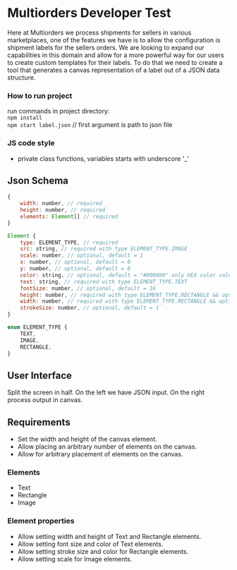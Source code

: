 # Multiorders Developer Test

Here at Multiorders we process shipments for sellers in various marketplaces, one of the features we have is to allow the configuration is shipment labels for the sellers orders. We are looking to expand our capabilities in this domain and allow for a more powerful way for our users to create custom templates for their labels. To do that we need to create a tool that generates a canvas representation of a label out of a JSON data structure.

### How to run project
run commands in project directory:<br>
`npm install`<br>
`npm start label.json` // first argument is path to json file<br>

### JS code style
* private class functions, variables starts with underscore '_'

## Json Schema
```javascript
{
    width: number, // required
    height: number, // required
    elements: Element[] // required
}

Element {
    type: ELEMENT_TYPE, // required
    src: string, // required with type ELEMENT_TYPE.IMAGE
    scale: number, // optional, default = 1
    x: number, // optional, default = 0
    y: number, // optional, default = 0
    color: string, // optional, default = "#000000" only HEX color values
    text: string, // required with type ELEMENT_TYPE.TEXT
    fontSize: number, // optional, default = 16
    height: number, // required with type ELEMENT_TYPE.RECTANGLE && optional with type ELEMENT_TYPE.TEXT
    width: number, // required with type ELEMENT_TYPE.RECTANGLE && optional with type ELEMENT_TYPE.TEXT
    strokeSize: number, // optional, default = 1
}

enum ELEMENT_TYPE {
    TEXT,
    IMAGE,
    RECTANGLE,
}
```

## User Interface

Split the screen in half. On the left we have JSON input. On the right process output in canvas.

## Requirements

* Set the width and height of the canvas element.
* Allow placing an arbitrary number of elements on the canvas.
* Allow for arbitrary placement of elements on the canvas.

### Elements

* Text
* Rectangle
* Image

### Element properties

* Allow setting width and height of Text and Rectangle elements.
* Allow setting font size and color of Text elements.
* Allow setting stroke size and color for Rectangle elements.
* Allow setting scale for Image elements.
